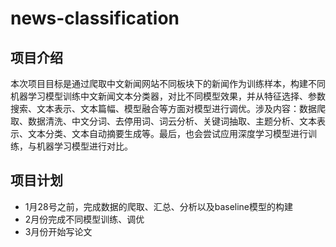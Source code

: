 # news-classification

## 项目介绍
  本次项目目标是通过爬取中文新闻网站不同板块下的新闻作为训练样本，构建不同机器学习模型训练中文新闻文本分类器，对比不同模型效果，并从特征选择、参数搜索、文本表示、文本篇幅、模型融合等方面对模型进行调优。涉及内容：数据爬取、数据清洗、中文分词、去停用词、词云分析、关键词抽取、主题分析、文本表示、文本分类、文本自动摘要生成等。最后，也会尝试应用深度学习模型进行训练，与机器学习模型进行对比。
  
## 项目计划
  * 1月28号之前，完成数据的爬取、汇总、分析以及baseline模型的构建
  * 2月份完成不同模型训练、调优
  * 3月份开始写论文
